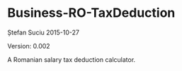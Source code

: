 Business-RO-TaxDeduction
========================
Ștefan Suciu
2015-10-27

Version: 0.002

A Romanian salary tax deduction calculator.
